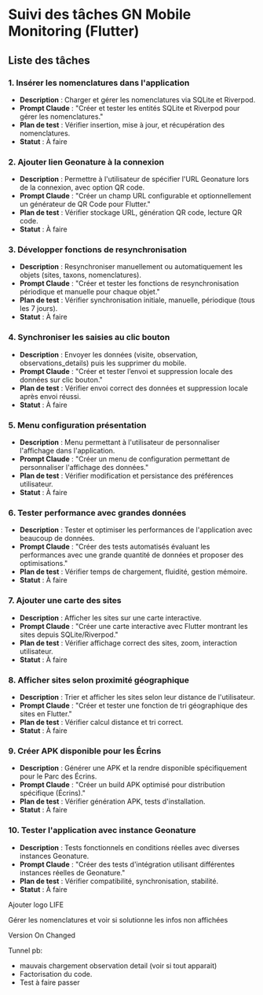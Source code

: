# Suivi des tâches GN Mobile Monitoring (Flutter)

## Liste des tâches

### 1. Insérer les nomenclatures dans l'application

- **Description** : Charger et gérer les nomenclatures via SQLite et Riverpod.
- **Prompt Claude** : "Créer et tester les entités SQLite et Riverpod pour gérer les nomenclatures."
- **Plan de test** : Vérifier insertion, mise à jour, et récupération des nomenclatures.
- **Statut** : À faire

### 2. Ajouter lien Geonature à la connexion

- **Description** : Permettre à l'utilisateur de spécifier l'URL Geonature lors de la connexion, avec option QR code.
- **Prompt Claude** : "Créer un champ URL configurable et optionnellement un générateur de QR Code pour Flutter."
- **Plan de test** : Vérifier stockage URL, génération QR code, lecture QR code.
- **Statut** : À faire

### 3. Développer fonctions de resynchronisation

- **Description** : Resynchroniser manuellement ou automatiquement les objets (sites, taxons, nomenclatures).
- **Prompt Claude** : "Créer et tester les fonctions de resynchronisation périodique et manuelle pour chaque objet."
- **Plan de test** : Vérifier synchronisation initiale, manuelle, périodique (tous les 7 jours).
- **Statut** : À faire

### 4. Synchroniser les saisies au clic bouton

- **Description** : Envoyer les données (visite, observation, observations_details) puis les supprimer du mobile.
- **Prompt Claude** : "Créer et tester l’envoi et suppression locale des données sur clic bouton."
- **Plan de test** : Vérifier envoi correct des données et suppression locale après envoi réussi.
- **Statut** : À faire

### 5. Menu configuration présentation

- **Description** : Menu permettant à l'utilisateur de personnaliser l'affichage dans l'application.
- **Prompt Claude** : "Créer un menu de configuration permettant de personnaliser l'affichage des données."
- **Plan de test** : Vérifier modification et persistance des préférences utilisateur.
- **Statut** : À faire

### 6. Tester performance avec grandes données

- **Description** : Tester et optimiser les performances de l'application avec beaucoup de données.
- **Prompt Claude** : "Créer des tests automatisés évaluant les performances avec une grande quantité de données et proposer des optimisations."
- **Plan de test** : Vérifier temps de chargement, fluidité, gestion mémoire.
- **Statut** : À faire

### 7. Ajouter une carte des sites

- **Description** : Afficher les sites sur une carte interactive.
- **Prompt Claude** : "Créer une carte interactive avec Flutter montrant les sites depuis SQLite/Riverpod."
- **Plan de test** : Vérifier affichage correct des sites, zoom, interaction utilisateur.
- **Statut** : À faire

### 8. Afficher sites selon proximité géographique

- **Description** : Trier et afficher les sites selon leur distance de l'utilisateur.
- **Prompt Claude** : "Créer et tester une fonction de tri géographique des sites en Flutter."
- **Plan de test** : Vérifier calcul distance et tri correct.
- **Statut** : À faire

### 9. Créer APK disponible pour les Écrins

- **Description** : Générer une APK et la rendre disponible spécifiquement pour le Parc des Écrins.
- **Prompt Claude** : "Créer un build APK optimisé pour distribution spécifique (Écrins)."
- **Plan de test** : Vérifier génération APK, tests d'installation.
- **Statut** : À faire

### 10. Tester l'application avec instance Geonature

- **Description** : Tests fonctionnels en conditions réelles avec diverses instances Geonature.
- **Prompt Claude** : "Créer des tests d'intégration utilisant différentes instances réelles de Geonature."
- **Plan de test** : Vérifier compatibilité, synchronisation, stabilité.
- **Statut** : À faire

Ajouter logo LIFE

Gérer les nomenclatures et voir si solutionne les infos non affichées

Version On Changed

Tunnel pb:

- mauvais chargement observation detail (voir si tout apparait)
- Factorisation du code.
- Test à faire passer

